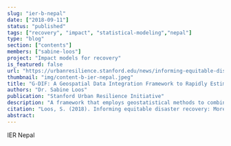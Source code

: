 ```yaml
---
slug: "ier-b-nepal"
date: ["2018-09-11"]
status: "published"
tags: ["recovery", "impact", "statistical-modeling","nepal"]
type: "blog"
section: ["contents"]
members: ["sabine-loos"]
project: "Impact models for recovery"
is_featured: false
url: "https://urbanresilience.stanford.edu/news/informing-equitable-disaster-recovery-more-just-economic-losses"
thumbnail: "img/content-b-ier-nepal.jpeg"
title: "G-DIF: A Geospatial Data Integration Framework to Rapidly Estimate Post-Earthquake Damage"
authors: "Dr. Sabine Loos"
publication: "Stanford Urban Resilience Initiative"
description: "A framework that employs geostatistical methods to combine multiple sources of building damage data into one estimate."
citation: "Loos, S. (2018). Informing equitable disaster recovery: More than just economic losses. http://urbanresilience.stanford.edu/nepal-recovery/"
abstract: 
---
```


IER Nepal